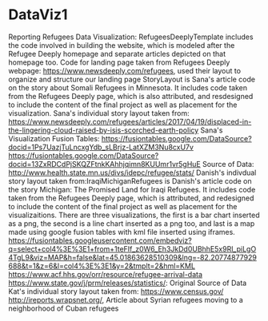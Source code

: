 # DataViz1
Reporting Refugees Data Visualization: RefugeesDeeplyTemplate includes the code involved in building the website, which is modeled after the Refugee Deeply homepage and separate articles depicted on that homepage too. 
Code for landing page taken from Refugees Deeply webpage: https://www.newsdeeply.com/refugees, used their layout to organize and structure our landing page
StoryLayout is Sana's article code on the story about Somali Refugees in Minnesota. It includes code taken from the Refugees Deeply page, which is also attributed, and resdesigned to include the content of the final project as well as placement for the visualization. Sana's individual story layout taken from: https://www.newsdeeply.com/refugees/articles/2017/04/19/displaced-in-the-lingering-cloud-raised-by-isis-scorched-earth-policy
Sana's Visualization Fusion Tables: https://fusiontables.google.com/DataSource?docid=1Ps7UazjTuLncxgYdb_sLBrjz-LatXZM3Nu8cxU7v
https://fusiontables.google.com/DataSource?docid=13ZxRDCdPjSKQZFtnkKAhhjqimn8KUUmr1vr5gHuE 
Source of Data: http://www.health.state.mn.us/divs/idepc/refugee/stats/
Danish's indivdual story layout taken from:IraqiMichiganRefugees is Danish's article code on the story Michigan: The Promised Land for Iraqi Refugees. It includes code taken from the Refugees Deeply page, which is attributed, and redesigned to include the content of the final project as well as placement for the visualizaitions. There are three visualizations, the first is a bar chart inserted as a png, the second is a line chart inserted as a png too, and last is a map made using google fusion tables with kml file inserted using iframes.
https://fusiontables.googleusercontent.com/embedviz?q=select+col4%3E%3E1+from+1teFIf_z0W6_Eh3JkDd0UBhhE5x9Rl_piLgO4TgL9&viz=MAP&h=false&lat=45.01863628510309&lng=-82.20774877929688&t=1&z=6&l=col4%3E%3E1&y=2&tmplt=2&hml=KML
https://www.acf.hhs.gov/orr/resource/refugee-arrival-data  
https://www.state.gov/j/prm/releases/statistics/: Original Source of Data 
Kat's individual story layout taken from: https://www.census.gov/ 
http://ireports.wrapsnet.org/, Article about Syrian refugees moving to a neighborhood of Cuban refugees 
